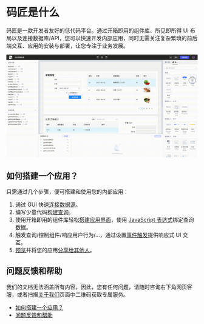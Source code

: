 # 码匠是什么

码匠是一款开发者友好的低代码平台。通过开箱即用的组件库、所见即所得 UI 布局以及连接数据库/API，您可以快速开发内部应用，同时无需关注复杂繁琐的前后端交互、应用的安装与部署，让您专注于业务发展。

​![](assets/what-is-majiang1-20231002133803-7j4cpkm.gif)​

## 如何搭建一个应用？

只需通过几个步骤，便可搭建和使用您的内部应用：

1. 通过 GUI 快速[连接数据源](https://majiang.co/docs/datasource)。
2. 编写少量代码[构建查询](https://majiang.co/docs/how-to-write-query)。
3. 使用开箱即用的组件库轻松[搭建应用界面](https://majiang.co/docs/drag-and-drop)，使用 [JavaScript 表达式](https://majiang.co/docs/javascript-in-majiang/writing-javascript)绑定查询数据。
4. 触发查询/控制组件/响应用户行为/...，通过设置[事件触发](https://majiang.co/docs/event-handler)提供响应式 UI 交互。
5. [预览](https://majiang.co/docs/app-release)并将您的应用[分享给其他人](https://majiang.co/docs/member-manage#%E6%B7%BB%E5%8A%A0%E6%88%90%E5%91%98)。

## 问题反馈和帮助

我们的文档无法涵盖所有内容，因此，您有任何问题，请随时咨询右下角网页客服，或者扫描[关于我们](https://majiang.co/about-us/)页面中二维码获取专属服务。

* [如何搭建一个应用？](https://majiang.co/docs#%E5%A6%82%E4%BD%95%E6%90%AD%E5%BB%BA%E4%B8%80%E4%B8%AA%E5%BA%94%E7%94%A8%EF%BC%9F)
* [问题反馈和帮助](https://majiang.co/docs#%E9%97%AE%E9%A2%98%E5%8F%8D%E9%A6%88%E5%92%8C%E5%B8%AE%E5%8A%A9)
